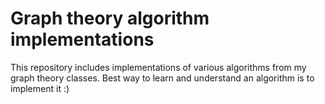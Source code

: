 # Graph theory algorithm implementations
This repository includes implementations of various algorithms from my graph theory classes. Best way to learn and understand an algorithm is to implement it :)


